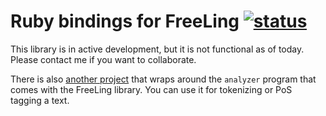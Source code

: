 # Ruby bindings for FreeLing [![status](http://stillmaintained.com/munshkr/freeling-ruby.png)](http://stillmaintained.com/munshkr/freeling-ruby)

This library is in active development, but it is not functional as of today.
Please contact me if you want to collaborate.

There is also [another project](https://github.com/munshkr/freeling-analyzer-ruby)
that wraps around the `analyzer` program that comes with the FreeLing library.
You can use it for tokenizing or PoS tagging a text.
